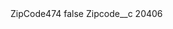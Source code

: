 <?xml version="1.0" encoding="UTF-8"?>
<CustomMetadata xmlns="http://soap.sforce.com/2006/04/metadata" xmlns:xsi="http://www.w3.org/2001/XMLSchema-instance" xmlns:xsd="http://www.w3.org/2001/XMLSchema">
    <label>ZipCode474</label>
    <protected>false</protected>
    <values>
        <field>Zipcode__c</field>
        <value xsi:type="xsd:string">20406</value>
    </values>
</CustomMetadata>
